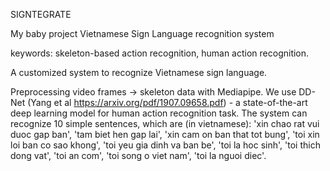 SIGNTEGRATE

My baby project
Vietnamese Sign Language recognition system

keywords: skeleton-based action recognition, human action recognition.

A customized system to recognize Vietnamese sign language.

Preprocessing video frames -> skeleton data with Mediapipe. We use DD-Net (Yang et al https://arxiv.org/pdf/1907.09658.pdf) - a state-of-the-art deep learning model for human action recognition task. The system can recognize 10 simple sentences, which are (in vietnamese): 'xin chao rat vui duoc gap ban', 'tam biet hen gap lai', 'xin cam on ban that tot bung', 'toi xin loi ban co sao khong', 'toi yeu gia dinh va ban be', 'toi la hoc sinh', 'toi thich dong vat', 'toi an com', 'toi song o viet nam', 'toi la nguoi diec'.
